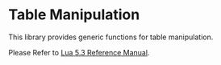 # Table Manipulation

This library provides generic functions for table manipulation.

Please Refer to [Lua 5.3 Reference Manual](http://www.lua.org/manual/5.3/manual.html#6.6).
